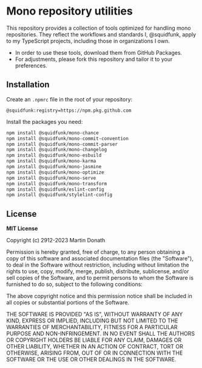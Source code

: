 # Mono repository utilities

This repository provides a collection of tools optimized for handling mono
repositories. They reflect the workflows and standards I, @squidfunk, apply to
my TypeScript projects, including those in organizations I own.

- In order to use these tools, download them from GitHub Packages.
- For adjustments, please fork this repository and tailor it to your preferences.

## Installation

Create an `.npmrc` file in the root of your repository:

```
@squidfunk:registry=https://npm.pkg.github.com
```

Install the packages you need:

``` sh
npm install @squidfunk/mono-chance
npm install @squidfunk/mono-commit-convention
npm install @squidfunk/mono-commit-parser
npm install @squidfunk/mono-changelog
npm install @squidfunk/mono-esbuild
npm install @squidfunk/mono-karma
npm install @squidfunk/mono-jasmine
npm install @squidfunk/mono-optimize
npm install @squidfunk/mono-serve
npm install @squidfunk/mono-transform
npm install @squidfunk/eslint-config
npm install @squidfunk/stylelint-config
```

## License

__MIT License__

Copyright (c) 2912-2023 Martin Donath

Permission is hereby granted, free of charge, to any person obtaining a copy
of this software and associated documentation files (the "Software"), to
deal in the Software without restriction, including without limitation the
rights to use, copy, modify, merge, publish, distribute, sublicense, and/or
sell copies of the Software, and to permit persons to whom the Software is
furnished to do so, subject to the following conditions:

The above copyright notice and this permission notice shall be included in
all copies or substantial portions of the Software.

THE SOFTWARE IS PROVIDED "AS IS", WITHOUT WARRANTY OF ANY KIND, EXPRESS OR
IMPLIED, INCLUDING BUT NOT LIMITED TO THE WARRANTIES OF MERCHANTABILITY,
FITNESS FOR A PARTICULAR PURPOSE AND NON-INFRINGEMENT. IN NO EVENT SHALL THE
AUTHORS OR COPYRIGHT HOLDERS BE LIABLE FOR ANY CLAIM, DAMAGES OR OTHER
LIABILITY, WHETHER IN AN ACTION OF CONTRACT, TORT OR OTHERWISE, ARISING
FROM, OUT OF OR IN CONNECTION WITH THE SOFTWARE OR THE USE OR OTHER DEALINGS
IN THE SOFTWARE.
